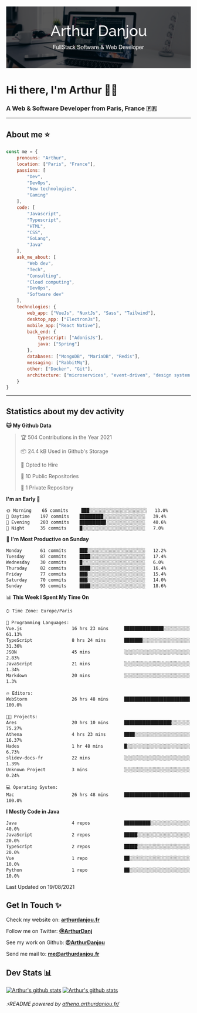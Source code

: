 ![Banner](./assets/Banner.png)

# Hi there, I'm Arthur 🙋‍♂️
### A Web & Software Developer from Paris, France 🇫🇷

---
## About me ⭐

```javascript
const me = {
    pronouns: "Arthur", 
    location: ["Paris", "France"],
    passions: [
        "Dev", 
        "DevOps", 
        "New technologies",
        "Gaming"
    ],
    code: [
        "Javascript", 
        "Typescript", 
        "HTML", 
        "CSS", 
        "GoLang", 
        "Java"
    ],
    ask_me_about: [
        "Web dev", 
        "Tech", 
        "Consulting", 
        "Cloud computing", 
        "DevOps",
        "Software dev"
    ],
    technologies: {
        web_app: ["VueJs", "NuxtJs", "Sass", "Tailwind"],
        desktop_app: ["ElectronJs"],
        mobile_app:["React Native"],
        back_end: {
            typescript: ["AdonisJs"],
            java: ["Spring"]
        },
        databases: ["MongoDB", "MariaDB", "Redis"],
        messaging: ["RabbitMq"],
        other: ["Docker", "Git"],
        architecture: ["microservices", "event-driven", "design system pattern"]
    }
}
```
---

## Statistics about my dev activity

<!--START_SECTION:waka-->
**🐱 My Github Data** 

> 🏆 504 Contributions in the Year 2021
 > 
> 📦 24.4 kB Used in Github's Storage 
 > 
> 💼 Opted to Hire
 > 
> 📜 10 Public Repositories 
 > 
> 🔑 1 Private Repository 
 > 
**I'm an Early 🐤** 

```text
🌞 Morning    65 commits     ███░░░░░░░░░░░░░░░░░░░░░░   13.0% 
🌆 Daytime    197 commits    █████████░░░░░░░░░░░░░░░░   39.4% 
🌃 Evening    203 commits    ██████████░░░░░░░░░░░░░░░   40.6% 
🌙 Night      35 commits     █░░░░░░░░░░░░░░░░░░░░░░░░   7.0%

```
📅 **I'm Most Productive on Sunday** 

```text
Monday       61 commits     ███░░░░░░░░░░░░░░░░░░░░░░   12.2% 
Tuesday      87 commits     ████░░░░░░░░░░░░░░░░░░░░░   17.4% 
Wednesday    30 commits     █░░░░░░░░░░░░░░░░░░░░░░░░   6.0% 
Thursday     82 commits     ████░░░░░░░░░░░░░░░░░░░░░   16.4% 
Friday       77 commits     ███░░░░░░░░░░░░░░░░░░░░░░   15.4% 
Saturday     70 commits     ███░░░░░░░░░░░░░░░░░░░░░░   14.0% 
Sunday       93 commits     ████░░░░░░░░░░░░░░░░░░░░░   18.6%

```


📊 **This Week I Spent My Time On** 

```text
⌚︎ Time Zone: Europe/Paris

💬 Programming Languages: 
Vue.js                   16 hrs 23 mins      ███████████████░░░░░░░░░░   61.13% 
TypeScript               8 hrs 24 mins       ███████░░░░░░░░░░░░░░░░░░   31.36% 
JSON                     45 mins             ░░░░░░░░░░░░░░░░░░░░░░░░░   2.83% 
JavaScript               21 mins             ░░░░░░░░░░░░░░░░░░░░░░░░░   1.34% 
Markdown                 20 mins             ░░░░░░░░░░░░░░░░░░░░░░░░░   1.3%

🔥 Editors: 
WebStorm                 26 hrs 48 mins      █████████████████████████   100.0%

🐱‍💻 Projects: 
Ares                     20 hrs 10 mins      ██████████████████░░░░░░░   75.27% 
Athena                   4 hrs 23 mins       ████░░░░░░░░░░░░░░░░░░░░░   16.37% 
Hades                    1 hr 48 mins        █░░░░░░░░░░░░░░░░░░░░░░░░   6.73% 
slidev-docs-fr           22 mins             ░░░░░░░░░░░░░░░░░░░░░░░░░   1.39% 
Unknown Project          3 mins              ░░░░░░░░░░░░░░░░░░░░░░░░░   0.24%

💻 Operating System: 
Mac                      26 hrs 48 mins      █████████████████████████   100.0%

```

**I Mostly Code in Java** 

```text
Java                     4 repos             ██████████░░░░░░░░░░░░░░░   40.0% 
JavaScript               2 repos             █████░░░░░░░░░░░░░░░░░░░░   20.0% 
TypeScript               2 repos             █████░░░░░░░░░░░░░░░░░░░░   20.0% 
Vue                      1 repo              ██░░░░░░░░░░░░░░░░░░░░░░░   10.0% 
Python                   1 repo              ██░░░░░░░░░░░░░░░░░░░░░░░   10.0%

```



 Last Updated on 19/08/2021
<!--END_SECTION:waka-->

## Get In Touch ✨
Check my website on: [**arthurdanjou.fr**](https://arthurdanjou.fr)

Follow me on Twitter: [**@ArthurDanj**](https://twitter.com/ArthurDanj)

See my work on Github: [**@ArthurDanjou**](https://github.com/ArthurDanjou)

Send me mail to: [**me@arthurdanjou.fr**](mailto:me@arthurdanjou.fr)

## Dev Stats 📊

[![Arthur's github stats](https://github-readme-stats.vercel.app/api?count_private=true&show_icons=true&theme=dracula&username=arthurdanjou)](https://github.com/anuraghazra/github-readme-stats)
[![Arthur's github stats](https://github-readme-stats.vercel.app/api/top-langs/?count_private=true&show_icons=true&theme=dracula&username=arthurdanjou&layout=compact)](https://github.com/anuraghazra/github-readme-stats)

###### ⚡README powered by [athena.arthurdanjou.fr/](https://athena.arthurdanjou.fr)

